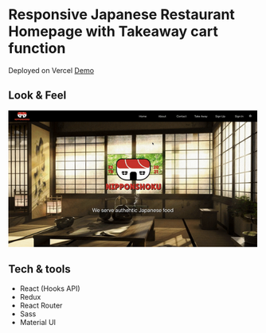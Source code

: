 # Responsive Japanese Restaurant Homepage with Takeaway cart function 

Deployed on Vercel
[Demo](https://japanese-app.vercel.app/)

## Look & Feel

<img src="/satsuki.gif" alt="restaurant" width="500px" />

## Tech & tools

- React (Hooks API)
- Redux
- React Router
- Sass
- Material UI



